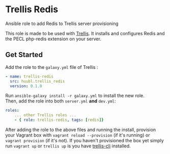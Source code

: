Trellis Redis
=========

Ansible role to add Redis to Trellis server provisioning

This role is made to be used with [Trellis](https://github.com/roots/trellis).
It installs and configures Redis and the PECL php-redis extension on your server.

Get Started
----------------
Add the role to the `galaxy.yml` file of Trellis :

```yaml
- name: trellis-redis
  src: huubl.trellis_redis
  version: 0.1.0
```

Run `ansible-galaxy install -r galaxy.yml` to install the new role.<br>
Then, add the role into both `server.yml` **and** `dev.yml`:

```yaml
roles:
    ... other Trellis roles ...
    - { role: trellis-redis, tags: [redis]}
```

After adding the role to the above files and running the install, provision your Vagrant box with `vagrant reload --provision` (if it's running) or `vagrant provision` (if it's not).
If you haven't provisioned the box yet simply run `vagrant up` or `trellis up` is you have [trellis-cli](https://github.com/roots/trellis-cli) installed.
